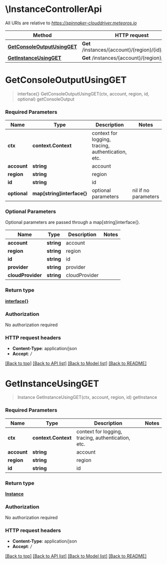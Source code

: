 # \InstanceControllerApi

All URIs are relative to *https://spinnaker-clouddriver.meteoros.io*

Method | HTTP request | Description
------------- | ------------- | -------------
[**GetConsoleOutputUsingGET**](InstanceControllerApi.md#GetConsoleOutputUsingGET) | **Get** /instances/{account}/{region}/{id}/console | getConsoleOutput
[**GetInstanceUsingGET**](InstanceControllerApi.md#GetInstanceUsingGET) | **Get** /instances/{account}/{region}/{id} | getInstance


# **GetConsoleOutputUsingGET**
> interface{} GetConsoleOutputUsingGET(ctx, account, region, id, optional)
getConsoleOutput

### Required Parameters

Name | Type | Description  | Notes
------------- | ------------- | ------------- | -------------
 **ctx** | **context.Context** | context for logging, tracing, authentication, etc.
  **account** | **string**| account | 
  **region** | **string**| region | 
  **id** | **string**| id | 
 **optional** | **map[string]interface{}** | optional parameters | nil if no parameters

### Optional Parameters
Optional parameters are passed through a map[string]interface{}.

Name | Type | Description  | Notes
------------- | ------------- | ------------- | -------------
 **account** | **string**| account | 
 **region** | **string**| region | 
 **id** | **string**| id | 
 **provider** | **string**| provider | 
 **cloudProvider** | **string**| cloudProvider | 

### Return type

[**interface{}**](interface{}.md)

### Authorization

No authorization required

### HTTP request headers

 - **Content-Type**: application/json
 - **Accept**: */*

[[Back to top]](#) [[Back to API list]](../README.md#documentation-for-api-endpoints) [[Back to Model list]](../README.md#documentation-for-models) [[Back to README]](../README.md)

# **GetInstanceUsingGET**
> Instance GetInstanceUsingGET(ctx, account, region, id)
getInstance

### Required Parameters

Name | Type | Description  | Notes
------------- | ------------- | ------------- | -------------
 **ctx** | **context.Context** | context for logging, tracing, authentication, etc.
  **account** | **string**| account | 
  **region** | **string**| region | 
  **id** | **string**| id | 

### Return type

[**Instance**](Instance.md)

### Authorization

No authorization required

### HTTP request headers

 - **Content-Type**: application/json
 - **Accept**: */*

[[Back to top]](#) [[Back to API list]](../README.md#documentation-for-api-endpoints) [[Back to Model list]](../README.md#documentation-for-models) [[Back to README]](../README.md)

